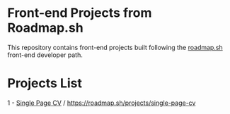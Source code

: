 # Front-end Projects from Roadmap.sh
This repository contains front-end projects built following the [roadmap.sh](https://roadmap.sh/) front-end developer path.




# Projects List

1 - [Single Page CV](https://github.com/FellipeGobira/roadmapfrontend/tree/main/CV%20Page) / https://roadmap.sh/projects/single-page-cv

